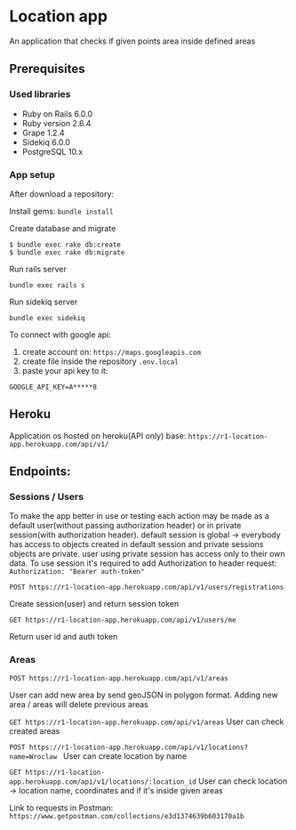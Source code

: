 # Location app
An application that checks if given points area inside defined areas

## Prerequisites
### Used libraries 

* Ruby on Rails 6.0.0
* Ruby version 2.6.4
* Grape        1.2.4
* Sidekiq     6.0.0
* PostgreSQL  10.x

### App setup
After download a repository:

Install gems:
```bundle install``` 

Create database and migrate
```
$ bundle exec rake db:create
$ bundle exec rake db:migrate
```
Run rails server 
```
bundle exec rails s
```
Run sidekiq server
```
bundle exec sidekiq
```

To connect with google api:
1. create account on: ```https://maps.googleapis.com```
2. create file inside the repository `.env.local`
3. paste your api key to it:
```
GOOGLE_API_KEY=A*****8

```

## Heroku
Application os hosted on heroku(API only)
base:
```https://r1-location-app.herokuapp.com/api/v1/```


## Endpoints:

### Sessions / Users
To make the app better in use or testing each action may be made as a default user(without passing authorization header) or in private session(with authorization header). default session is global -> everybody has access to objects created in default session and private sessions objects are private. user using private session has access only to their own data.
To use session it's required to add Authorization to header request: `Authorization: "Bearer auth-token"`

```POST https://r1-location-app.herokuapp.com/api/v1/users/registrations```

Create session(user) and return session token

```GET https://r1-location-app.herokuapp.com/api/v1/users/me```

Return user id and auth token

### Areas 
```POST https://r1-location-app.herokuapp.com/api/v1/areas```

User can add new area by send geoJSON in polygon format. Adding new area / areas will  delete previous areas 

```GET https://r1-location-app.herokuapp.com/api/v1/areas```
User can check created areas 


```POST https://r1-location-app.herokuapp.com/api/v1/locations?name=Wroclaw ```
User can create location by name

```GET https://r1-location-app.herokuapp.com/api/v1/locations/:location_id```
User can check location -> location name, coordinates and if it's inside given areas


Link to requests in Postman:
```https://www.getpostman.com/collections/e3d1374639b603170a1b```
